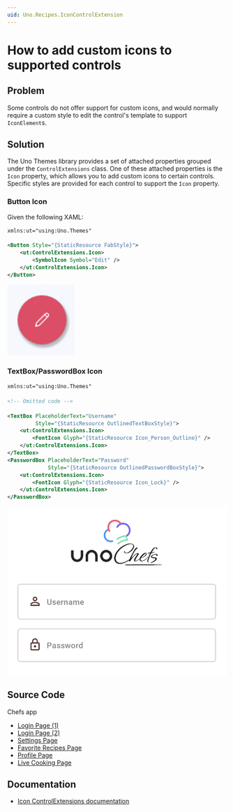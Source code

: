 ```yaml
---
uid: Uno.Recipes.IconControlExtension
---
```


# How to add custom icons to supported controls

## Problem

Some controls do not offer support for custom icons, and would normally require a custom style to edit the control's template to support `IconElement`s.

## Solution

The Uno Themes library provides a set of attached properties grouped under the `ControlExtensions` class. One of these attached properties is the `Icon` property, which allows you to add custom icons to certain controls. Specific styles are provided for each control to support the `Icon` property.

### Button Icon

Given the following XAML:

```xml
xmlns:ut="using:Uno.Themes"

<Button Style="{StaticResource FabStyle}">
    <ut:ControlExtensions.Icon>
        <SymbolIcon Symbol="Edit" />
    </ut:ControlExtensions.Icon>
</Button>
```

![FAB with Icon](../assets/fab-icon.png)

### TextBox/PasswordBox Icon

```xml
xmlns:ut="using:Uno.Themes"

<!-- Omitted code -->

<TextBox PlaceholderText="Username"
         Style="{StaticResource OutlinedTextBoxStyle}">
    <ut:ControlExtensions.Icon>
        <FontIcon Glyph="{StaticResource Icon_Person_Outline}" />
    </ut:ControlExtensions.Icon>
</TextBox>
<PasswordBox PlaceholderText="Password"
             Style="{StaticResource OutlinedPasswordBoxStyle}">
    <ut:ControlExtensions.Icon>
        <FontIcon Glyph="{StaticResource Icon_Lock}" />
    </ut:ControlExtensions.Icon>
</PasswordBox>
```

![Login Controls with Icon](../assets/login-icon.png)

## Source Code

Chefs app

- [Login Page (1)](https://github.com/unoplatform/uno.chefs/blob/08d57612e22fd6796e9f0ee7a8a48ba252e7440a/src/Chefs/Views/LoginPage.xaml#L67-L69)
- [Login Page (2)](https://github.com/unoplatform/uno.chefs/blob/08d57612e22fd6796e9f0ee7a8a48ba252e7440a/src/Chefs/Views/LoginPage.xaml#L79-L81)
- [Settings Page](https://github.com/unoplatform/uno.chefs/blob/08d57612e22fd6796e9f0ee7a8a48ba252e7440a/src/Chefs/Views/SettingsPage.xaml#L53-L56)
- [Favorite Recipes Page](https://github.com/unoplatform/uno.chefs/blob/08d57612e22fd6796e9f0ee7a8a48ba252e7440a/src/Chefs/Views/FavoriteRecipesPage.xaml#L71-L74)
- [Profile Page](https://github.com/unoplatform/uno.chefs/blob/08d57612e22fd6796e9f0ee7a8a48ba252e7440a/src/Chefs/Views/ProfilePage.xaml#L53-L56)
- [Live Cooking Page](https://github.com/unoplatform/uno.chefs/blob/08d57612e22fd6796e9f0ee7a8a48ba252e7440a/src/Chefs/Views/LiveCookingPage.xaml#L255-L258)

## Documentation

- [Icon ControlExtensions documentation](xref:Uno.Themes.Control.Extensions#icon)
